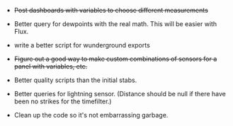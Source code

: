 * ~~Post dashboards with variables to choose different measurements~~
* Better query for dewpoints with the real math.  This will be easier with Flux.
* write a better script for wunderground exports
* ~~Figure out a good way to make custom combinations of sensors for a panel with variables, etc.~~
* Better quality scripts than the initial stabs.
* Better queries for lightning sensor.  (Distance should be null if there
  have been no strikes for the timefilter.)

* Clean up the code so it's not embarrassing garbage.

